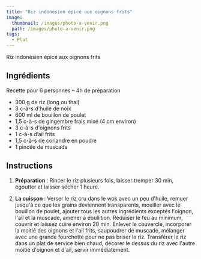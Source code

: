 ```yaml
---
title: "Riz indonésien épicé aux oignons frits"
image: 
  thumbnail: /images/photo-a-venir.png
  path: /images/photo-a-venir.png
tags:
  - Plat
---
```

Riz indonésien épicé aux oignons frits

## Ingrédients

Recette pour 6 personnes – 4h de préparation

* 300 g de riz (long ou thai)
* 3 c-à-s d'huile de noix
* 600 ml de bouillon de poulet
* 1,5 c-à-s de gingembre frais mixé (4 cm environ)
* 3 c-à-s d'oignons frits
* 1 c-à-s d’ail frits
* 1,5 c-à-s de coriandre en poudre
* 1 pincée de muscade


## Instructions

1. **Préparation** : Rincer le riz plusieurs fois, laisser tremper 30 min, égoutter et laisser sécher 1 heure.

2. **La cuisson** :  Verser le riz cru dans le wok avec un peu d'huile, remuer jusqu'à ce que les grains deviennent transparents, mouiller avec le bouillon de poulet, ajouter tous les autres ingrédients exceptés l'oignon, l'ail et la muscade, amener à ébullition. Réduiser le feu au minimum, couvrir et laissez cuire environ 20 min. Enlever le couvercle, incorporer la moitié des oignons et l'ail frits, saupoudrer de muscade, mélanger avec une grande fourchette pour ne pas briser le riz. Transférer le riz dans un plat de service bien chaud, décorer le dessus du riz avec l'autre moitié d'oignon et d'ail, servir immédiatement.
